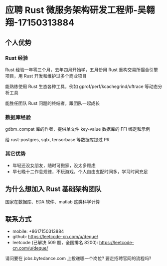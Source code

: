 # 应聘 Rust 微服务架构研发工程师-吴翱翔-17150313884

## 个人优势

### Rust 经验

Rust 经验一年零三个月，去年四月开始学，五月份用 Rust 重构交易所撮合引擎项目，用 Rust 开发和维护过多个商业项目

能熟练使用 Rust 生态各种工具，例如 gprof/perf/kcachegrind/uftrace 等动态分析工具

能胜任团队 Rust 问题的终结者，跟团队一起成长

### 数据库经验

gdbm_compat 库的作者，提供单文件 key-value 数据库的 FFI 绑定和示例

给 rust-postgres, sqlx, tensorbase 等数据库提过 PR

### 其它优势
- 年轻还没女朋友，随时可搬家，没太多顾虑
- 早七晚十二作息规律，不玩游戏，个人自由支配时间多，学习时间充足

## 为什么想加入 Rust 基础架构团队

国家在数据库、EDA 软件、matlab 这类科学计算

## 联系方式

- mobile: +8617150313884
- github: https://leetcode-cn.com/u/deque/
- leetcode (已解决 509 题，全国排名 8200): https://leetcode-cn.com/u/deque/

请问要在 jobs.bytedance.com 上投递哪一个岗位? 要走招聘官网的流程吗?
